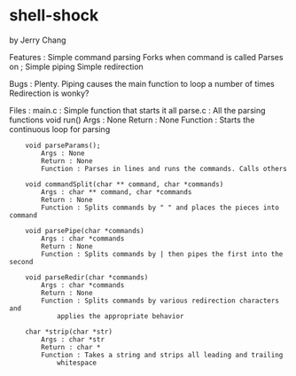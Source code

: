 # shell-shock

by Jerry Chang

Features : 
    Simple command parsing
        Forks when command is called
        Parses on ;
        Simple piping
        Simple redirection

Bugs : 
    Plenty.
    Piping causes the main function to loop a number of times
    Redirection is wonky?

Files :
    main.c : Simple function that starts it all
    parse.c : All the parsing functions
        void run()
            Args : None
            Return : None
            Function : Starts the continuous loop for parsing

        void parseParams();
            Args : None
            Return : None
            Function : Parses in lines and runs the commands. Calls others

        void commandSplit(char ** command, char *commands)
            Args : char ** command, char *commands
            Return : None
            Function : Splits commands by " " and places the pieces into command

        void parsePipe(char *commands)
            Args : char *commands
            Return : None
            Function : Splits commands by | then pipes the first into the second

        void parseRedir(char *commands)
            Args : char *commands
            Return : None
            Function : Splits commands by various redirection characters and
                applies the appropriate behavior

        char *strip(char *str)
            Args : char *str
            Return : char *
            Function : Takes a string and strips all leading and trailing
                whitespace

